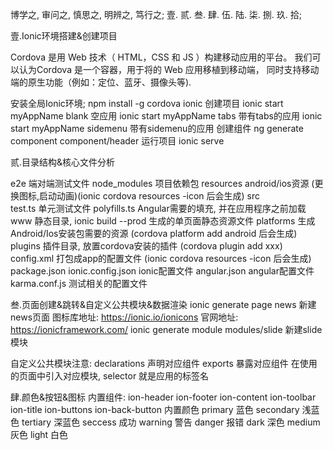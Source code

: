 博学之, 审问之, 慎思之, 明辨之, 笃行之;
壹. 贰. 叁. 肆. 伍. 陆. 柒. 捌. 玖. 拾;





壹.Ionic环境搭建&创建项目

  Cordova 是⽤ Web 技术（ HTML，CSS 和 JS ）构建移动应⽤的平台。
  我们可以认为Cordova 是⼀个容器，⽤于将的 Web 应⽤移植到移动端，
  同时⽀持移动端的原生功能（例如：定位、蓝⽛、摄像头等).

  安装全局Ionic环境;
    npm install -g cordova ionic
  创建项目
    ionic start myAppName blank           空应用
    ionic start myAppName tabs            带有tabs的应用
    ionic start myAppName sidemenu        带有sidemenu的应用
  创建组件
    ng generate component component/header
  运行项目
    ionic serve



贰.目录结构&核心文件分析
  
  e2e                     端对端测试文件
  node_modules            项目依赖包
  resources               android/ios资源 (更换图标,启动动画)(ionic cordova resources -icon 后会生成)
  src                     
    test.ts               单元测试文件
    polyfills.ts          Angular需要的填充, 并在应用程序之前加载
  www                     静态目录, ionic build --prod 生成的单页面静态资源文件
  platforms               生成Android/Ios安装包需要的资源 (cordova platform add android 后会生成)
  plugins                 插件目录, 放置cordova安装的插件 (cordova plugin add xxx)
  config.xml              打包成app的配置文件 (ionic cordova resources -icon 后会生成)
  package.json
  ionic.config.json       ionic配置文件
  angular.json            angular配置文件
  karma.conf.js           测试相关的配置文件







叁.页面创建&跳转&自定义公共模块&数据渲染
  ionic generate page news                        新建news页面
  图标库地址:
    https://ionic.io/ionicons
  官网地址:
    https://ionicframework.com/
  ionic generate module modules/slide             新建slide模块
    
  自定义公共模块注意:
    declarations 声明对应组件
    exports 暴露对应组件
    在使用的页面中引入对应模块, selector 就是应用的标签名
  
  
  



肆.颜色&按钮&图标
  内置组件:
    ion-header
    ion-footer
    ion-content
    ion-toolbar
    ion-title
    ion-buttons
    ion-back-button
  内置颜色
    primary           蓝色
    secondary         浅蓝色
    tertiary          深蓝色
    seccess           成功
    warning           警告
    danger            报错
    dark              深色
    medium            灰色
    light             白色